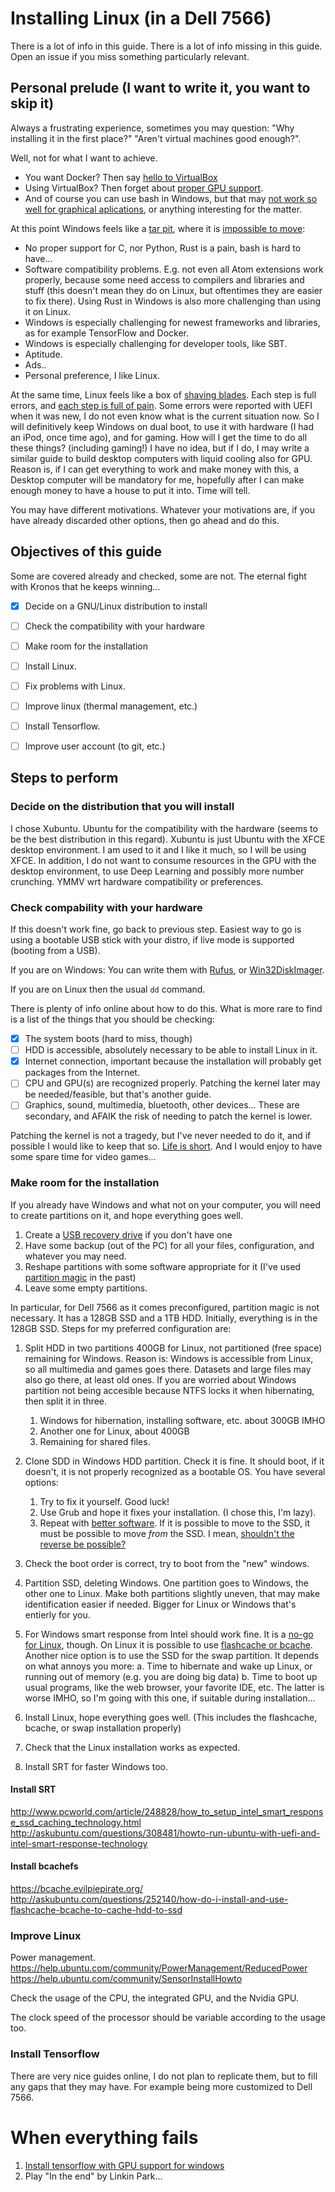 # Installing Linux (in a Dell 7566)

There is a lot of info in this guide.
There is a lot of info missing in this guide.
Open an issue if you miss something particularly relevant.

## Personal prelude (I want to write it, you want to skip it)

Always a frustrating experience, sometimes you may question:
"Why installing it in the first place?"
"Aren't virtual machines good enough?".

Well, not for what I want to achieve.

* You want Docker? Then say [hello to VirtualBox](https://docs.docker.com/toolbox/toolbox_install_windows/)
* Using VirtualBox? Then forget about [proper GPU support](https://superuser.com/questions/779070/use-nvidia-gpu-from-virtualbox).
* And of course you can use bash in Windows,
   but that may [not work so well for graphical aplications](https://www.howtogeek.com/261575/how-to-run-graphical-linux-desktop-applications-from-windows-10s-bash-shell/),
   or anything interesting for the matter.

At this point Windows feels like a [tar pit](http://nowbuzz.me/wp-content/uploads/2016/10/12-PuppyInTar.jpg),
where it is [impossible to move](http://shaffner.us/cs/papers/tarpit.pdf):

* No proper support for C, nor Python, Rust is a pain, bash is hard to have...
* Software compatibility problems. E.g. not even all Atom extensions work properly, because some need access to compilers and libraries and stuff
  (this doesn't mean they do on Linux, but oftentimes they are easier to fix there).
  Using Rust in Windows is also more challenging than using it on Linux.
* Windows is especially challenging for newest frameworks and libraries, as for example TensorFlow and Docker.
* Windows is especially challenging for developer tools, like SBT.
* Aptitude.
* Ads..
* Personal preference, I like Linux.

At the same time, Linux feels like a box of [shaving blades](http://hairfreelife.com/wp-content/uploads/2015/04/feather_razor_blade_close_up.jpg).
Each step is full errors, and [each step is full of pain](https://www.youtube.com/watch?v=aRq1Ksh-32g).
Some errors were reported with UEFI when it was new, I do not even know what is the current situation now.
So I will definitively keep Windows on dual boot, to use it with hardware (I had an iPod, once time ago), and for gaming.
How will I get the time to do all these things? (including gaming!)
I have no idea, but if I do, I may write a similar guide to build desktop computers with liquid cooling also for GPU.
Reason is, if I can get everything to work and make money with this, a Desktop computer will be mandatory for me,
hopefully after I can make enough money to have a house to put it into.
Time will tell.

You may have different motivations.
Whatever your motivations are, if you have already discarded other options, then go ahead and do this.

## Objectives of this guide

Some are covered already and checked, some are not. The eternal fight with Kronos that he keeps winning...

- [x] Decide on a GNU/Linux distribution to install
- [ ] Check the compatibility with your hardware
- [ ] Make room for the installation
- [ ] Install Linux.
- [ ] Fix problems with Linux.
- [ ] Improve linux (thermal management, etc.)
- [ ] Install Tensorflow. 
- [ ] Improve user account (to git, etc.)


## Steps to perform

### Decide on the distribution that you will install

I chose Xubuntu.
Ubuntu for the compatibility with the hardware (seems to be the best distribution in this regard).
Xubuntu is just Ubuntu with the XFCE desktop environment.
I am used to it and I like it much, so I will be using XFCE.
In addition, I do not want to consume resources in the GPU with the desktop environment,
  to use Deep Learning and possibly more number crunching.
YMMV wrt hardware compatibility or preferences.

### Check compability with your hardware

If this doesn't work fine, go back to previous step.
Easiest way to go is using a bootable USB stick with your distro, if live mode is supported (booting from a USB).

If you are on Windows:
You can write them with [Rufus](https://rufus.akeo.ie/), or [Win32DiskImager](https://wiki.ubuntu.com/Win32DiskImager).

If you are on Linux then the usual `dd` command. 

There is plenty of info online about how to do this.
What is more rare to find is a list of the things that you should be checking:

- [x] The system boots (hard to miss, though)
- [ ] HDD is accessible, absolutely necessary to be able to install Linux in it.
- [x] Internet connection, important because the installation will probably get packages from the Internet.
- [ ] CPU and GPU(s) are recognized properly. Patching the kernel later may be needed/feasible, but that's another guide.
- [ ] Graphics, sound, multimedia, bluetooth, other devices... These are secondary, and AFAIK the risk of needing to patch the kernel is lower.

Patching the kernel is not a tragedy, but I've never needed to do it, and if possible I would like to keep that so.
[Life is short](https://quotefancy.com/quote/767996/Arthur-Schopenhauer-If-a-man-wants-to-read-good-books-he-must-make-a-point-of-avoiding).
And I would enjoy to have some spare time for video games...

### Make room for the installation

If you already have Windows and what not on your computer, you will need to create partitions on it, and hope everything goes well.

1. Create a [USB recovery drive](https://support.microsoft.com/en-us/instantanswers/3a747883-b706-43a5-a286-9e98f886d490/create-a-recovery-drive) if you don't have one
1. Have some backup (out of the PC) for all your files, configuration, and whatever you may need.
1. Reshape partitions with some software appropriate for it (I've used [partition magic](http://www.partition-tool.com/partition-magic/free-download-partition-magic-full-version.html) in the past)
1. Leave some empty partitions.

In particular, for Dell 7566 as it comes preconfigured, partition magic is not necessary.
It has a 128GB SSD and a 1TB HDD.
Initially, everything is in the 128GB SSD.
Steps for my preferred configuration are:

1. Split HDD in two partitions 400GB for Linux, not partitioned (free space) remaining for Windows.
   Reason is: Windows is accessible from Linux, so all multimedia and games goes there.
   Datasets and large files may also go there, at least old ones.
   If you are worried about Windows partition not being accesible because NTFS locks it when hibernating, then split it in three.
        
      1. Windows for hibernation, installing software, etc. about 300GB IMHO
      2. Another one for Linux, about 400GB
      3. Remaining for shared files.
1. Clone SDD in Windows HDD partition.
   Check it is fine.
   It should boot, if it doesn't, it is not properly recognized as a bootable OS.
   You have several options:
   
      1. Try to fix it yourself. Good luck!
      1. Use Grub and hope it fixes your installation. (I chose this, I'm lazy).
      1. Repeat with [better software](http://windowsreport.com/move-windows-10-ssd/).
         If it is possible to move to the SSD, it must be possible to move _from_ the SSD.
         I mean, [shouldn't the reverse be possible?](https://youtu.be/9DLQyo3NntE?t=1m11s)
1. Check the boot order is correct, try to boot from the "new" windows.
1. Partition SSD, deleting Windows. One partition goes to Windows, the other one to Linux.
   Make both partitions slightly uneven, that may make identification easier if needed.
   Bigger for Linux or Windows that's entierly for you.
1. For Windows smart response from Intel should work fine.
   It is a [no-go for Linux](http://askubuntu.com/questions/308481/howto-run-ubuntu-with-uefi-and-intel-smart-response-technology), though.
   On Linux it is possible to use [flashcache or bcache](http://askubuntu.com/questions/252140/how-do-i-install-and-use-flashcache-bcache-to-cache-hdd-to-ssd).
   Another nice option is to use the SSD for the swap partition.
   It depends on what annoys you more:
     a. Time to hibernate and wake up Linux, or running out of memory (e.g. you are doing big data)
     b. Time to boot up usual programs, like the web browser, your favorite IDE, etc.
   The latter is worse IMHO, so I'm going with this one, if suitable during installation...
1. Install Linux, hope everything goes well. (This includes the flashcache, bcache, or swap installation properly)
1. Check that the Linux installation works as expected.
1. Install SRT for faster Windows too.

#### Install SRT

http://www.pcworld.com/article/248828/how_to_setup_intel_smart_response_ssd_caching_technology.html
http://askubuntu.com/questions/308481/howto-run-ubuntu-with-uefi-and-intel-smart-response-technology

#### Install bcachefs

https://bcache.evilpiepirate.org/
http://askubuntu.com/questions/252140/how-do-i-install-and-use-flashcache-bcache-to-cache-hdd-to-ssd

### Improve Linux

Power management.
https://help.ubuntu.com/community/PowerManagement/ReducedPower
https://help.ubuntu.com/community/SensorInstallHowto

Check the usage of the CPU, the integrated GPU, and the Nvidia GPU.

The clock speed of the processor should be variable according to the usage too.



### Install Tensorflow

There are very nice guides online, I do not plan to replicate them, but to fill any gaps that they may have.
For example being more customized to Dell 7566.



# When everything fails

1. [Install tensorflow with GPU support for windows](https://nitishmutha.github.io/tensorflow/2017/01/22/TensorFlow-with-gpu-for-windows.html)
2. Play "In the end" by Linkin Park...



